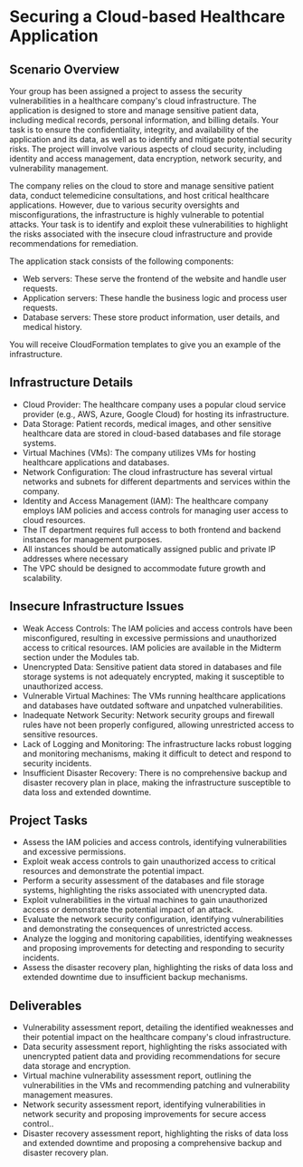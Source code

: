 # Securing a Cloud-based Healthcare Application

 

## Scenario Overview
 

Your group has been assigned a project to assess the security vulnerabilities in a healthcare company's cloud infrastructure. The application is designed to store and manage sensitive patient data, including medical records, personal information, and billing details. Your task is to ensure the confidentiality, integrity, and availability of the application and its data, as well as to identify and mitigate potential security risks. The project will involve various aspects of cloud security, including identity and access management, data encryption, network security, and vulnerability management.

 
The company relies on the cloud to store and manage sensitive patient data, conduct telemedicine consultations, and host critical healthcare applications. However, due to various security oversights and misconfigurations, the infrastructure is highly vulnerable to potential attacks. Your task is to identify and exploit these vulnerabilities to highlight the risks associated with the insecure cloud infrastructure and provide recommendations for remediation. 

The application stack consists of the following components:

- Web servers: These serve the frontend of the website and handle user requests.
- Application servers: These handle the business logic and process user requests.
- Database servers: These store product information, user details, and medical history.

You will receive CloudFormation templates to give you an example of the infrastructure. 
 

## Infrastructure Details
 

- Cloud Provider: The healthcare company uses a popular cloud service provider (e.g., AWS, Azure, Google Cloud) for hosting its infrastructure.
- Data Storage: Patient records, medical images, and other sensitive healthcare data are stored in cloud-based databases and file storage systems.
- Virtual Machines (VMs): The company utilizes VMs for hosting healthcare applications and databases.
- Network Configuration: The cloud infrastructure has several virtual networks and subnets for different departments and services within the company.
- Identity and Access Management (IAM): The healthcare company employs IAM policies and access controls for managing user access to cloud resources.
- The IT department requires full access to both frontend and backend instances for management purposes.
- All instances should be automatically assigned public and private IP addresses where necessary
- The VPC should be designed to accommodate future growth and scalability.
 

## Insecure Infrastructure Issues
 

- Weak Access Controls: The IAM policies and access controls have been misconfigured, resulting in excessive permissions and unauthorized access to critical resources. IAM policies are available in the Midterm section under the Modules tab.
- Unencrypted Data: Sensitive patient data stored in databases and file storage systems is not adequately encrypted, making it susceptible to unauthorized access.
- Vulnerable Virtual Machines: The VMs running healthcare applications and databases have outdated software and unpatched vulnerabilities.
- Inadequate Network Security: Network security groups and firewall rules have not been properly configured, allowing unrestricted access to sensitive resources.
- Lack of Logging and Monitoring: The infrastructure lacks robust logging and monitoring mechanisms, making it difficult to detect and respond to security incidents.
- Insufficient Disaster Recovery: There is no comprehensive backup and disaster recovery plan in place, making the infrastructure susceptible to data loss and extended downtime.
 

## Project Tasks
 

- Assess the IAM policies and access controls, identifying vulnerabilities and excessive permissions.
- Exploit weak access controls to gain unauthorized access to critical resources and demonstrate the potential impact.
- Perform a security assessment of the databases and file storage systems, highlighting the risks associated with unencrypted data.
- Exploit vulnerabilities in the virtual machines to gain unauthorized access or demonstrate the potential impact of an attack.
- Evaluate the network security configuration, identifying vulnerabilities and demonstrating the consequences of unrestricted access.
- Analyze the logging and monitoring capabilities, identifying weaknesses and proposing improvements for detecting and responding to security incidents.
- Assess the disaster recovery plan, highlighting the risks of data loss and extended downtime due to insufficient backup mechanisms.
 

## Deliverables
 

- Vulnerability assessment report, detailing the identified weaknesses and their potential impact on the healthcare company's cloud infrastructure.
- Data security assessment report, highlighting the risks associated with unencrypted patient data and providing recommendations for secure data storage and encryption.
- Virtual machine vulnerability assessment report, outlining the vulnerabilities in the VMs and recommending patching and vulnerability management measures.
- Network security assessment report, identifying vulnerabilities in network security and proposing improvements for secure access control..
- Disaster recovery assessment report, highlighting the risks of data loss and extended downtime and proposing a comprehensive backup and disaster recovery plan.
